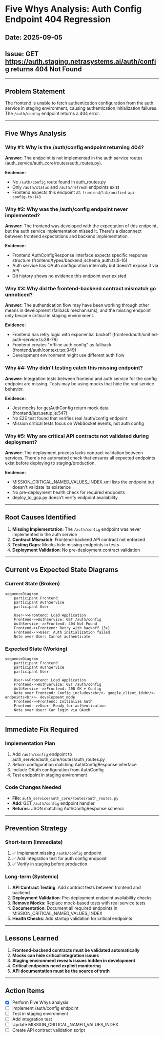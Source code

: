 # Five Whys Analysis: Auth Config Endpoint 404 Regression

## Date: 2025-09-05
## Issue: GET https://auth.staging.netrasystems.ai/auth/config returns 404 Not Found

---

## Problem Statement
The frontend is unable to fetch authentication configuration from the auth service in staging environment, causing authentication initialization failures. The `/auth/config` endpoint returns a 404 error.

---

## Five Whys Analysis

### Why #1: Why is the /auth/config endpoint returning 404?
**Answer:** The endpoint is not implemented in the auth service routes (auth_service/auth_core/routes/auth_routes.py).

**Evidence:**
- No `/auth/config` route found in auth_routes.py
- Only `/auth/status` and `/auth/refresh` endpoints exist
- Frontend expects this endpoint at: `frontend/lib/unified-api-config.ts:143`

### Why #2: Why was the /auth/config endpoint never implemented?
**Answer:** The frontend was developed with the expectation of this endpoint, but the auth service implementation missed it. There's a disconnect between frontend expectations and backend implementation.

**Evidence:**
- Frontend AuthConfigResponse interface expects specific response structure (frontend/types/backend_schema_auth.ts:9-16)
- Auth service has OAuth configuration internally but doesn't expose it via API
- Git history shows no evidence this endpoint ever existed

### Why #3: Why did the frontend-backend contract mismatch go unnoticed?
**Answer:** The authentication flow may have been working through other means in development (fallback mechanisms), and the missing endpoint only became critical in staging environment.

**Evidence:**
- Frontend has retry logic with exponential backoff (frontend/auth/unified-auth-service.ts:38-79)
- Frontend creates "offline auth config" as fallback (frontend/auth/context.tsx:349)
- Development environment might use different auth flow

### Why #4: Why didn't testing catch this missing endpoint?
**Answer:** Integration tests between frontend and auth service for the config endpoint are missing. Tests may be using mocks that hide the real service behavior.

**Evidence:**
- Jest mocks for getAuthConfig return mock data (frontend/jest.setup.js:547)
- No E2E test found that verifies real /auth/config endpoint
- Mission critical tests focus on WebSocket events, not auth config

### Why #5: Why are critical API contracts not validated during deployment?
**Answer:** The deployment process lacks contract validation between services. There's no automated check that ensures all expected endpoints exist before deploying to staging/production.

**Evidence:**
- MISSION_CRITICAL_NAMED_VALUES_INDEX.xml lists the endpoint but doesn't validate its existence
- No pre-deployment health check for required endpoints
- deploy_to_gcp.py doesn't verify endpoint availability

---

## Root Causes Identified

1. **Missing Implementation**: The `/auth/config` endpoint was never implemented in the auth service
2. **Contract Mismatch**: Frontend-backend API contract not enforced
3. **Testing Gaps**: Mocks hide missing endpoints in tests
4. **Deployment Validation**: No pre-deployment contract validation

---

## Current vs Expected State Diagrams

### Current State (Broken)
```mermaid
sequenceDiagram
    participant Frontend
    participant AuthService
    participant User
    
    User->>Frontend: Load Application
    Frontend->>AuthService: GET /auth/config
    AuthService-->>Frontend: 404 Not Found
    Frontend->>Frontend: Retry with backoff (3x)
    Frontend-->>User: Auth initialization failed
    Note over User: Cannot authenticate
```

### Expected State (Working)
```mermaid
sequenceDiagram
    participant Frontend
    participant AuthService
    participant User
    
    User->>Frontend: Load Application
    Frontend->>AuthService: GET /auth/config
    AuthService-->>Frontend: 200 OK + Config
    Note over Frontend: Config includes:<br/>- google_client_id<br/>- endpoints<br/>- development_mode
    Frontend->>Frontend: Initialize Auth
    Frontend-->>User: Ready for authentication
    Note over User: Can login via OAuth
```

---

## Immediate Fix Required

### Implementation Plan
1. Add `/auth/config` endpoint to auth_service/auth_core/routes/auth_routes.py
2. Return configuration matching AuthConfigResponse interface
3. Include OAuth configuration from AuthConfig
4. Test endpoint in staging environment

### Code Changes Needed
- **File**: `auth_service/auth_core/routes/auth_routes.py`
- **Add**: GET `/auth/config` endpoint handler
- **Returns**: JSON matching AuthConfigResponse schema

---

## Prevention Strategy

### Short-term (Immediate)
1. ✅ Implement missing `/auth/config` endpoint
2. ✅ Add integration test for auth config endpoint
3. ✅ Verify in staging before production

### Long-term (Systemic)
1. **API Contract Testing**: Add contract tests between frontend and backend
2. **Deployment Validation**: Pre-deployment endpoint availability checks
3. **Remove Mocks**: Replace mock-based tests with real service tests
4. **Documentation**: Document all required endpoints in MISSION_CRITICAL_NAMED_VALUES_INDEX
5. **Health Checks**: Add startup validation for critical endpoints

---

## Lessons Learned

1. **Frontend-backend contracts must be validated automatically**
2. **Mocks can hide critical integration issues**
3. **Staging environment reveals issues hidden in development**
4. **Critical endpoints need explicit monitoring**
5. **API documentation must be the source of truth**

---

## Action Items

- [x] Perform Five Whys analysis
- [ ] Implement /auth/config endpoint
- [ ] Test in staging environment
- [ ] Add integration test
- [ ] Update MISSION_CRITICAL_NAMED_VALUES_INDEX
- [ ] Create API contract validation script